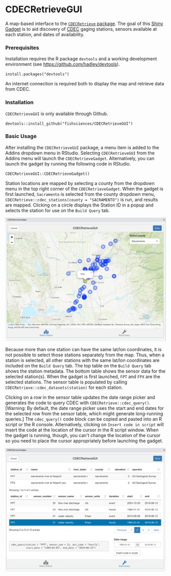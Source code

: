 # CDECRetrieveGUI

A map-based interface to the [`CDECRetrieve` package](https://github.com/FlowWest/CDECRetrieve). The goal of this [Shiny Gadget](https://shiny.rstudio.com/articles/gadgets.html) is to aid discovery of [CDEC](http://cdec.water.ca.gov) gaging stations, sensors available at each station, and dates of availability.

### Prerequisites

Installation requires the R package `devtools` and a working development environment (see https://github.com/hadley/devtools).

```
install.packages("devtools")
```

An internet connection is required both to display the map and retrieve data from CDEC. 

### Installation

`CDECRetrieveGUI` is only available through Github.

```
devtools::install_github("fishsciences/CDECRetrieveGUI")
```

### Basic Usage

After installing the `CDECRetrieveGUI` package, a menu item is added to the Addins dropdown menu in RStudio. Selecting `CDECRetrieveGUI` from the Addins menu will launch the `CDECRetrieveGadget`. Alternatively, you can launch the gadget by running the following code in RStudio.

```
CDECRetrieveGUI::CDECRetrieveGadget()
```

Station locations are mapped by selecting a county from the dropdown menu in the top right corner of the `CDECRetrieveGadget`. When the gadget is first launched, `Sacramento` is selected from the county dropdown menu,  `CDECRetrieve::cdec_stations(county = "SACRAMENTO")` is run, and results are mapped. Clicking on a circle displays the Station ID in a popup and selects the station for use on the `Build Query` tab. 

![](docs/img/SelectStation.png)

Because more than one station can have the same lat/lon coordinates, it is not possible to select those stations separately from the map. Thus, when a station is selected, all other stations with the same lat/lon coordinates are included on the `Build Query` tab. The top table on the `Build Query` tab shows the station metadata. The bottom table shows the sensor data for the selected station(s). When the gadget is first launched, `FPT` and `FPX` are the selected stations. The sensor table is populated by calling `CDECRetrieve::cdec_datasets(station)` for each station.

Clicking on a row in the sensor table updates the date range picker and generates the code to query CDEC with `CDECRetrieve::cdec_query()`. [Warning: By default, the date range picker uses the start and end dates for the selected row from the sensor table, which might generate long-running queries.] The `cdec_query()` code block can be copied and pasted into an R script or the R console. Alternatively, clicking on `Insert code in script` will insert the code at the location of the cursor in the R script window. When the gadget is running, though, you can't change the location of the cursor so you need to place the cursor appropriately before launching the gadget.   

![](docs/img/BuildQuery.png)


